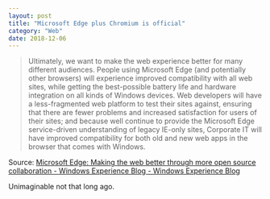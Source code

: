 ```yaml
---
layout: post
title: "Microsoft Edge plus Chromium is official"
category: "Web"
date: 2018-12-06
---
```


> Ultimately, we want to make the web experience better for many different audiences. People using Microsoft Edge (and potentially other browsers) will experience improved compatibility with all web sites, while getting the best-possible battery life and hardware integration on all kinds of Windows devices. Web developers will have a less-fragmented web platform to test their sites against, ensuring that there are fewer problems and increased satisfaction for users of their sites; and because well continue to provide the Microsoft Edge service-driven understanding of legacy IE-only sites, Corporate IT will have improved compatibility for both old and new web apps in the browser that comes with Windows.

Source: [Microsoft Edge: Making the web better through more open source collaboration - Windows Experience Blog - Windows Experience Blog](https://blogs.windows.com/windowsexperience/2018/12/06/microsoft-edge-making-the-web-better-through-more-open-source-collaboration/)

Unimaginable not that long ago.
